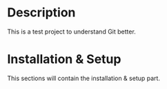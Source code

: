 # Description
This is a test project to understand Git better.

# Installation & Setup
This sections will contain the installation & setup part.